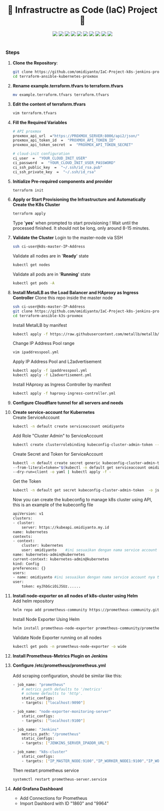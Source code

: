 
<div align="center">
	<h1> 🌟 Infrastructre as Code (IaC) Project🚀 </h1>
</div>
<div align="center">
    <img src="https://img.shields.io/badge/kubernetes-blue?style=for-the-badge&logo=kubernetes&logoColor=white">
	<img src="https://img.shields.io/badge/docker-white.svg?style=for-the-badge&logo=docker&logoColor=blue">
	<img src="https://img.shields.io/badge/helm chart-navy?style=for-the-badge&logo=helm&logoColor=white">
	<img src="https://img.shields.io/badge/prometheus-orange.svg?style=for-the-badge&logo=trivy&logoColor=white">
	<img src="https://img.shields.io/badge/grafana-grey.svg?style=for-the-badge&logo=trivy&logoColor=white">
    <img src="https://img.shields.io/badge/terraform-%238511FA.svg?style=for-the-badge&logo=terraform&logoColor=white">
    <img src="https://img.shields.io/badge/ansible-%23000.svg?style=for-the-badge&logo=ansible&logoColor=white">
	<img src="https://img.shields.io/badge/jenkins-maroon.svg?style=for-the-badge&logo=jenkins&logoColor=white">
    <img src="https://img.shields.io/badge/proxmox-%23FF6F00.svg?style=for-the-badge&logo=proxmox&logoColor=white">
    <img src="https://img.shields.io/badge/ubuntu-%23D00000.svg?style=for-the-badge&logo=ubuntu&logoColor=white">
</div>
<br>

### Steps

1. **Clone the Repository**:
   ```bash
   git clone https://github.com/omidiyanto/IaC-Project-k8s-jenkins-prometheus-grafana.git
   cd terraform-ansible-kubernetes-proxmox
	```
2. **Rename example.terraform.tfvars to terraform.tfvars**
	```bash
	mv example.terraform.tfvars terraform.tfvars
	```
3. **Edit the content of terraform.tfvars**
	```bash
	vim terraform.tfvars
	```
4. **Fill the Required Variables**
	```bash
	# API proxmox
	proxmox_api_url  ="https://PROXMOX_SERVER:8006/api2/json/"
	proxmox_api_token_id  =  "PROXMOX_API_TOKEN_ID"
	proxmox_api_token_secret  =  "PROXMOX_API_TOKEN_SECRET"

	# cloud-init configuration
	ci_user  =  "YOUR_CLOUD_INIT_USER"
	ci_password  =  "YOUR_CLOUD_INIT_USER_PASSWORD"
	ci_ssh_public_key  =  "~/.ssh/id_rsa.pub"
	ci_ssh_private_key  =  "~/.ssh/id_rsa"
	```
5. **Initialize Pre-required components and provider**
	```bash
	terraform init
	```
6. **Apply or Start Provisioning the Infrastructure and Automatically Create the K8s Cluster**
	```bash
	terraform apply
	```
	Type '**yes**' when prompted to start provisioning !
	Wait until the processed finished. It should not be long, only around 8-15 minutes.

7. **Validate the Cluster**
		Login to the master-node via SSH
	```bash
	ssh ci-user@k8s-master-IP-Address
	```
	
	Validate all nodes are in '**Ready**' state
	```bash
	kubectl get nodes 
	```
	Validate all pods are in '**Running**' state
	```bash
	kubectl get pods -A
	```

8. **Install MetalLB as the Load Balancer and HAproxy as Ingress Controller**
	Clone this repo inside the master node
	```bash
	ssh ci-user@k8s-master-IP-Address
	git clone https://github.com/omidiyanto/IaC-Project-k8s-jenkins-prometheus-grafana.git
	cd terraform-ansible-k3s-proxmox
	```
	Install MetalLB by manifest
	```bash
	kubectl apply -f https://raw.githubusercontent.com/metallb/metallb/v0.14.8/config/manifests/metallb-native.yaml
	```
	Change IP Address Pool range
	```bash
	vim ipaddresspool.yml
	```
	Apply IP Address Pool and L2advertisement
	```bash
	kubectl apply -f ipaddresspool.yml
	kubectl apply -f L2advertisement.yml
	```
	Install HAproxy as Ingress Controller by manifest
	```bash
	kubectl apply -f haproxy-ingress-controller.yml
	```

9. **Configure Cloudflare tunnel for all servers and needs**
10. **Create service-account for Kubernetes**
	<br>
	Create ServiceAccount
	```bash
	kubectl -n default create serviceaccount omidiyanto
	```

	Add Role "Cluster Admin" to ServiceAccount
	```bash
	kubectl create clusterrolebinding kubeconfig-cluster-admin-token --clusterrole=cluster-admin --serviceaccount=default:omidiyanto
	```

	Create Secret and Token for ServiceAccount
	```bash
	kubectl -n default create secret generic kubeconfig-cluster-admin-token \
	--from-literal=token="$(kubectl -n default get serviceaccount omidiyanto -o=jsonpath='{.secrets[0].name}')" \
	--dry-run=client -o yaml | kubectl apply -f -
	```

	Get the Token
	```bash
	kubectl -n default get secret kubeconfig-cluster-admin-token  -o jsonpath='{.data.token}' | base64 --decode
	```

	Now you can create the kubeconfig to manage k8s cluster using API, this is an example of the kubeconfig file
	```bash
	apiVersion: v1
	clusters:
	- cluster:
		server: https://kubeapi.omidiyanto.my.id
	name: kubernetes
	contexts:
	- context:
		cluster: kubernetes
		user: omidiyanto    #ini sesuaikan dengan nama service account nya tadi
	name: kubernetes-admin@kubernetes
	current-context: kubernetes-admin@kubernetes
	kind: Config
	preferences: {}
	users:
	- name: omidiyanto #ini sesuaikan dengan nama service account nya tadi
	user:
		token: eyJhbGciOiJSUz......
	```

11. **Install node-exporter on all nodes of k8s-cluster using Helm**
	<br>
	Add helm repository
	```bash
	helm repo add prometheus-community https://prometheus-community.github.io/helm-charts
	```

	Install Node Exporter Using Helm
	```bash
	helm install prometheus-node-exporter prometheus-community/prometheus-node-exporter --namespace prometheus-node-exporter --debug --create-namespace
	```

	Validate Node Exporter running on all nodes
	```bash
	kubectl get pods -n prometheus-node-exporter -o wide
	```

12. **Install Prometheus-Metrics Plugin on Jenkins**
13. **Configure /etc/prometheus/prometheus.yml**
	<br>	
	Add scraping configuration, should be similar like this:
	```bash
	- job_name: "prometheus"
		# metrics_path defaults to '/metrics'
		# scheme defaults to 'http'.
		static_configs:
		- targets: ["localhost:9090"]

	- job_name: "node-exporter-monitoring-server"
		static_configs:
		- targets: ["localhost:9100"]

	- job_name: "Jenkins"
		metrics_path: "/prometheus"
		static_configs:
		- targets: ["JENKINS_SERVER_IPADDR_URL"]

	- job_name: "k8s-cluster"
		static_configs:
		- targets: ["IP_MASTER_NODE:9100","IP_WORKER_NODE1:9100","IP_WORKER_NODE2:9100"]
	```

	Then restart prometheus service
	```bash
	systemctl restart prometheus-server.service
	```

14. **Add Grafana Dashboard**
	<br>
	- Add Connections for Prometheus
	- Import Dashbord with ID "1860" and "9964"